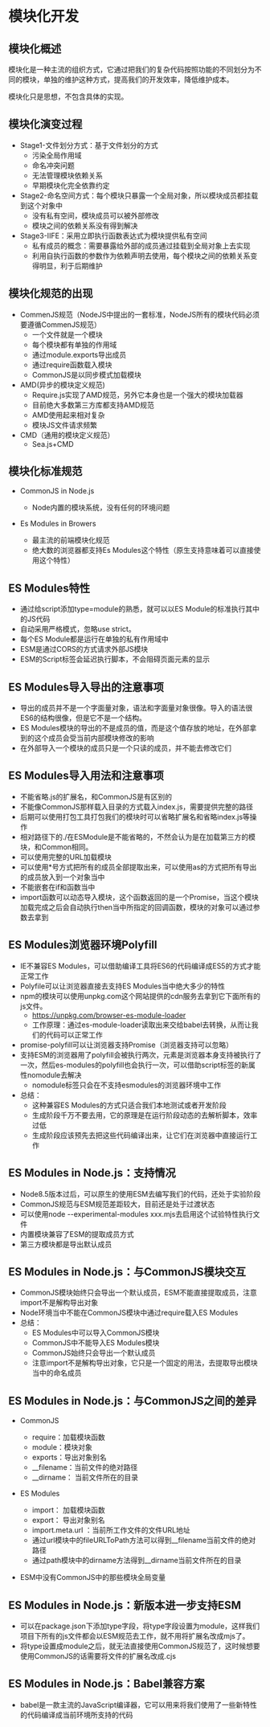 # 模块化开发

## 模块化概述

模块化是一种主流的组织方式，它通过把我们的复杂代码按照功能的不同划分为不同的模块，单独的维护这种方式，提高我们的开发效率，降低维护成本。

模块化只是思想，不包含具体的实现。

## 模块化演变过程

- Stage1-文件划分方式：基于文件划分的方式
  - 污染全局作用域
  - 命名冲突问题
  - 无法管理模块依赖关系
  - 早期模块化完全依靠约定
- Stage2-命名空间方式：每个模块只暴露一个全局对象，所以模块成员都挂载到这个对象中
  - 没有私有空间，模块成员可以被外部修改
  - 模块之间的依赖关系没有得到解决
- Stage3-IIFE：采用立即执行函数表达式为模块提供私有空间
  - 私有成员的概念：需要暴露给外部的成员通过挂载到全局对象上去实现
  - 利用自执行函数的参数作为依赖声明去使用，每个模块之间的依赖关系变得明显，利于后期维护

## 模块化规范的出现

- CommenJS规范（NodeJS中提出的一套标准，NodeJS所有的模块代码必须要遵循CommenJS规范）
  - 一个文件就是一个模块
  - 每个模块都有单独的作用域
  - 通过module.exports导出成员
  - 通过require函数载入模块
  - CommonJS是以同步模式加载模块
- AMD(异步的模块定义规范)
  - Require.js实现了AMD规范，另外它本身也是一个强大的模块加载器
  - 目前绝大多数第三方库都支持AMD规范
  - AMD使用起来相对复杂
  - 模块JS文件请求频繁
- CMD（通用的模块定义规范）
  - Sea.js+CMD

## 模块化标准规范

- CommonJS in Node.js   
  - Node内置的模块系统，没有任何的环境问题

- Es Modules in Browers  
  - 最主流的前端模块化规范
  - 绝大数的浏览器都支持Es Modules这个特性（原生支持意味着可以直接使用这个特性）

## ES Modules特性

- 通过给script添加type=module的熟悉，就可以以ES Module的标准执行其中的JS代码
- 自动采用严格模式，忽略use strict。
- 每个ES Module都是运行在单独的私有作用域中
- ESM是通过CORS的方式请求外部JS模块
- ESM的Script标签会延迟执行脚本，不会阻碍页面元素的显示

## ES Modules导入导出的注意事项

- 导出的成员并不是一个字面量对象，语法和字面量对象很像。导入的语法很ES6的结构很像，但是它不是一个结构。
- ES Modules模块的导出的不是成员的值，而是这个值存放的地址，在外部拿到的这个成员会受当前内部模块修改的影响
- 在外部导入一个模块的成员只是一个只读的成员，并不能去修改它们

## ES Modules导入用法和注意事项

- 不能省略.js的扩展名，和CommonJS是有区别的
- 不能像CommonJS那样载入目录的方式载入index.js，需要提供完整的路径
- 后期可以使用打包工具打包我们的模块时可以省略扩展名和省略index.js等操作
- 相对路径下的./在ESModule是不能省略的，不然会认为是在加载第三方的模块，和Common相同。
- 可以使用完整的URL加载模块
- 可以使用*号方式把所有的成员全部提取出来，可以使用as的方式把所有导出的成员放入到一个对象当中
- 不能嵌套在if和函数当中
- import函数可以动态导入模块，这个函数返回的是一个Promise，当这个模块加载完成之后会自动执行then当中所指定的回调函数，模块的对象可以通过参数去拿到

## ES Modules浏览器环境Polyfill

- IE不兼容ES Modules，可以借助编译工具将ES6的代码编译成ES5的方式才能正常工作
- Polyfile可以让浏览器直接去支持ES Modules当中绝大多少的特性
- npm的模块可以使用unpkg.com这个网站提供的cdn服务去拿到它下面所有的js文件。
  - https://unpkg.com/browser-es-module-loader
  - 工作原理：通过es-module-loader读取出来交给babel去转换，从而让我们的代码可以正常工作
- promise-polyfill可以让浏览器支持Promise（浏览器支持可以忽略）
- 支持ESM的浏览器用了polyfill会被执行两次，元素是浏览器本身支持被执行了一次，然后es-modules的polyfill也会执行一次，可以借助script标签的新属性nomodule去解决
  - nomodule标签只会在不支持esmodules的浏览器环境中工作
- 总结：
  - 这种兼容ES Modules的方式只适合我们本地测试或者开发阶段
  - 生成阶段千万不要去用，它的原理是在运行阶段动态的去解析脚本，效率过低
  - 生成阶段应该预先去把这些代码编译出来，让它们在浏览器中直接运行工作

## ES Modules in Node.js：支持情况

- Node8.5版本过后，可以原生的使用ESM去编写我们的代码，还处于实验阶段
- CommonJS规范与ESM规范差距较大，目前还是处于过渡状态
- 可以使用node --experimental-modules xxx.mjs去启用这个试验特性执行文件
- 内置模块兼容了ESM的提取成员方式
- 第三方模块都是导出默认成员

## ES Modules in Node.js：与CommonJS模块交互

- CommonJS模块始终只会导出一个默认成员，ESM不能直接提取成员，注意import不是解构导出对象
- Node环境当中不能在CommonJS模块中通过require载入ES Modules
- 总结：
  - ES Modules中可以导入CommonJS模块
  - CommonJS中不能导入ES Modules模块
  - CommonJS始终只会导出一个默认成员
  - 注意import不是解构导出对象，它只是一个固定的用法，去提取导出模块当中的命名成员

## ES Modules in Node.js：与CommonJS之间的差异

- CommonJS

  - require：加载模块函数
  - module：模块对象
  - exports：导出对象别名
  - __filename：当前文件的绝对路径
  - __dirname： 当前文件所在的目录

- ES Modules

  - import： 加载模块函数
  - export： 导出对象别名
  - import.meta.url ：当前所工作文件的文件URL地址
  - 通过url模块中的fileURLToPath方法可以得到__filename当前文件的绝对路径
  - 通过path模块中的dirname方法得到__dirname当前文件所在的目录

- ESM中没有CommonJS中的那些模块全局变量

  

## ES Modules in Node.js：新版本进一步支持ESM

- 可以在package.json下添加type字段，将type字段设置为module，这样我们项目下所有的js文件都会以ESM规范去工作，就不用将扩展名改成mjs了。
- 将type设置成module之后，就无法直接使用CommonJS规范了，这时候想要使用CommonJS的话需要将文件的扩展名改成.cjs



## ES Modules in Node.js：Babel兼容方案

- babel是一款主流的JavaScript编译器，它可以用来将我们使用了一些新特性的代码编译成当前环境所支持的代码